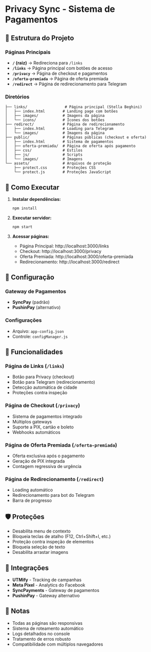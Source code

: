 # Privacy Sync - Sistema de Pagamentos

## 📁 Estrutura do Projeto

### Páginas Principais

- **`/` (raiz)** → Redireciona para `/links`
- **`/links`** → Página principal com botões de acesso
- **`/privacy`** → Página de checkout e pagamentos
- **`/oferta-premiada`** → Página de oferta premiada
- **`/redirect`** → Página de redirecionamento para Telegram

### Diretórios

```
├── links/                 # Página principal (Stella Beghini)
│   ├── index.html        # Landing page com botões
│   ├── images/           # Imagens da página
│   └── icons/            # Ícones dos botões
├── redirect/             # Página de redirecionamento
│   ├── index.html        # Loading para Telegram
│   └── images/           # Imagens da página
├── public/               # Páginas públicas (checkout e oferta)
│   ├── index.html        # Sistema de pagamentos
│   ├── oferta-premiada/  # Página de oferta após pagamento
│   ├── css/              # Estilos
│   ├── js/               # Scripts
│   └── images/           # Imagens
└── assets/               # Arquivos de proteção
    ├── protect.css       # Proteções CSS
    └── protect.js        # Proteções JavaScript
```

## 🚀 Como Executar

1. **Instalar dependências:**
   ```bash
   npm install
   ```

2. **Executar servidor:**
   ```bash
   npm start
   ```

3. **Acessar páginas:**
   - Página Principal: http://localhost:3000/links
   - Checkout: http://localhost:3000/privacy
   - Oferta Premiada: http://localhost:3000/oferta-premiada
   - Redirecionamento: http://localhost:3000/redirect

## 🔧 Configuração

### Gateway de Pagamentos
- **SyncPay** (padrão)
- **PushinPay** (alternativo)

### Configurações
- Arquivo: `app-config.json`
- Controle: `configManager.js`

## 📱 Funcionalidades

### Página de Links (`/links`)
- Botão para Privacy (checkout)
- Botão para Telegram (redirecionamento)
- Detecção automática de cidade
- Proteções contra inspeção

### Página de Checkout (`/privacy`)
- Sistema de pagamentos integrado
- Múltiplos gateways
- Suporte a PIX, cartão e boleto
- Webhooks automáticos

### Página de Oferta Premiada (`/oferta-premiada`)
- Oferta exclusiva após o pagamento
- Geração de PIX integrada
- Contagem regressiva de urgência

### Página de Redirecionamento (`/redirect`)
- Loading automático
- Redirecionamento para bot do Telegram
- Barra de progresso

## 🛡️ Proteções

- Desabilita menu de contexto
- Bloqueia teclas de atalho (F12, Ctrl+Shift+I, etc.)
- Proteção contra inspeção de elementos
- Bloqueia seleção de texto
- Desabilita arrastar imagens

## 🔗 Integrações

- **UTMify** - Tracking de campanhas
- **Meta Pixel** - Analytics do Facebook
- **SyncPayments** - Gateway de pagamentos
- **PushinPay** - Gateway alternativo

## 📝 Notas

- Todas as páginas são responsivas
- Sistema de roteamento automático
- Logs detalhados no console
- Tratamento de erros robusto
- Compatibilidade com múltiplos navegadores
